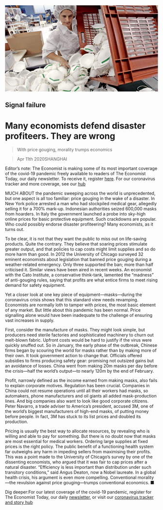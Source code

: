 ![](./images/20200411_FNP001_0.jpg)

## Signal failure

# Many economists defend disaster profiteers. They are wrong

> With price gouging, morality trumps economics

> Apr 11th 2020SHANGHAI

Editor’s note: The Economist is making some of its most important coverage of the covid-19 pandemic freely available to readers of The Economist Today, our daily newsletter. To receive it, register [here](https://www.economist.com//newslettersignup). For our coronavirus tracker and more coverage, see our [hub](https://www.economist.com//coronavirus)

MUCH ABOUT the pandemic sweeping across the world is unprecedented, but one aspect is all too familiar: price gouging in the wake of a disaster. In New York police arrested a man who had stockpiled medical gear, allegedly selling it for a 700% mark-up. Indonesian authorities seized 600,000 masks from hoarders. In Italy the government launched a probe into sky-high online prices for basic protective equipment. Such crackdowns are popular. Who could possibly endorse disaster profiteering? Many economists, as it turns out.

To be clear, it is not that they want the public to miss out on life-saving products. Quite the contrary. They believe that soaring prices stimulate greater output, and that policies to cap costs might limit supplies and so do more harm than good. In 2012 the University of Chicago surveyed 32 eminent economists about legislation that banned price gouging during a weather-related emergency. Only three supported the ban; more than half criticised it. Similar views have been aired in recent weeks. An economist with the Cato Institute, a conservative think-tank, lamented the “madness” of anti-gouging rules, saying that profits are what entice firms to meet rising demand for safety equipment.

Yet a closer look at one key piece of equipment—masks—during the coronavirus crisis shows that this standard view needs revamping. Economists are normally loth to tamper with prices, the most basic element of any market. But little about this pandemic has been normal. Price signalling alone would have been inadequate to the challenge of ensuring vast increases in supply.

First, consider the manufacture of masks. They might look simple, but producers need sterile factories and sophisticated machinery to churn out melt-blown fabric. Upfront costs would be hard to justify if the virus were quickly snuffed out. So in January, the early phase of the outbreak, Chinese firms began by scouring the world for masks rather than by making more of their own. It took government action to change that. Officials offered subsidies to firms producing safety gear: promising not outsized gains but an avoidance of losses. China went from making 20m masks per day before the crisis—half the world’s output—to nearly 120m by the end of February.

Profit, narrowly defined as the income earned from making masks, also fails to explain corporate motives. Regulation has been crucial. Companies in China could not resume operations until all their workers had masks, so automakers, phone manufacturers and oil giants all added mask-production lines. And big companies also want to look like good corporate citizens. Peter Navarro, a trade adviser to America’s president, accused 3M, one of the world’s biggest manufacturers of high-end masks, of putting money before people. In fact, 3M has stuck to its list prices and doubled its production.

Pricing is usually the best way to allocate resources, by revealing who is willing and able to pay for something. But there is no doubt now that masks are most essential for medical workers. Ordering large supplies at fixed prices is the right policy. The public benefit of a functioning health system far outweighs any harm in impeding sellers from maximising their profits. This was a point made to the University of Chicago’s survey by one of the dissenting economists, who argued that it was fair to cap prices after a natural disaster. “Efficiency is less important than distribution under such transitory conditions,” said Angus Deaton, now a Nobel laureate. In a global health crisis, his argument is even more compelling. Conventional morality—the revulsion against price gouging—trumps conventional economics. ■

Dig deeper:For our latest coverage of the covid-19 pandemic, register for The Economist Today, our daily [newsletter](https://www.economist.com//newslettersignup), or visit our [coronavirus tracker and story hub](https://www.economist.com//coronavirus)